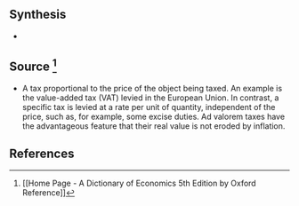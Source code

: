 ## Synthesis
- 
## Source [^1]
- A tax proportional to the price of the object being taxed. An example is the value-added tax (VAT) levied in the European Union. In contrast, a specific tax is levied at a rate per unit of quantity, independent of the price, such as, for example, some excise duties. Ad valorem taxes have the advantageous feature that their real value is not eroded by inflation.
## References

[^1]: [[Home Page - A Dictionary of Economics 5th Edition by Oxford Reference]]